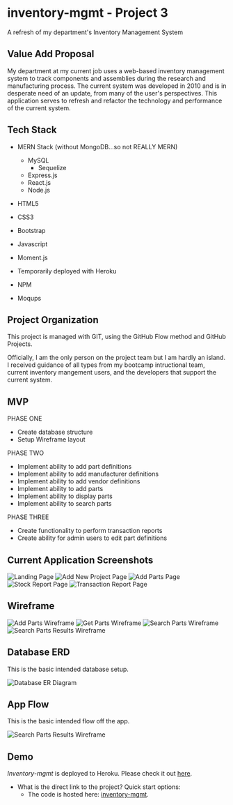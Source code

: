 # inventory-mgmt - Project 3

A refresh of my department's Inventory Management System

## Value Add Proposal

My department at my current job uses a web-based inventory management system to track components and assemblies during the research and manufacturing process. The current system was developed in 2010 and is in desperate need of an update, from many of the user's perspectives. This application serves to refresh and refactor the technology and performance of the current system.

## Tech Stack

- MERN Stack (without MongoDB...so not REALLY MERN)

  - MySQL
    - Sequelize
  - Express.js
  - React.js
  - Node.js

- HTML5
- CSS3
- Bootstrap
- Javascript
- Moment.js
- Temporarily deployed with Heroku
- NPM
- Moqups

## Project Organization

This project is managed with GIT, using the GitHub Flow method and GitHub Projects.

Officially, I am the only person on the project team but I am hardly an island. I received guidance of all types from my bootcamp intructional team, current inventory mangement users, and the developers that support the current system.

## MVP

PHASE ONE

- Create database structure
- Setup Wireframe layout

PHASE TWO

- Implement ability to add part definitions
- Implement ability to add manufacturer definitions
- Implement ability to add vendor definitions
- Implement ability to add parts
- Implement ability to display parts
- Implement ability to search parts

PHASE THREE

- Create functionality to perform transaction reports
- Create ability for admin users to edit part definitions

## Current Application Screenshots

![Landing Page](./client/public/images/landing.png?raw=true)
![Add New Project Page](./client/public/images/projectAdd.png)
![Add Parts Page](./client/public/images/addParts.png)
![Stock Report Page](./client/public/images/stockReport.png)
![Transaction Report Page](./client/public/images/transReport.png)

## Wireframe

![Add Parts Wireframe](./client/public/images/newAddParts.png?raw=true)
![Get Parts Wireframe](./client/public/images/newGetParts.png?raw=true)
![Search Parts Wireframe](./client/public/images/newSearchParts.png?raw=true)
![Search Parts Results Wireframe](./client/public/images/newSearchResults.png?raw=true)

## Database ERD

This is the basic intended database setup.

![Database ER Diagram](./client/public/images/DatabaseERDiagram.png?raw=true)

## App Flow

This is the basic intended flow off the app.

![Search Parts Results Wireframe](./client/public/images/appFlow.png?raw=true)

## Demo

_Inventory-mgmt_ is deployed to Heroku. Please check it out [here](https://inventory-mgmt-ead.herokuapp.com/).

- What is the direct link to the project? Quick start options:
  - The code is hosted here: [inventory-mgmt](https://nicolejeanne.github.io/inventory-mgmt/).
